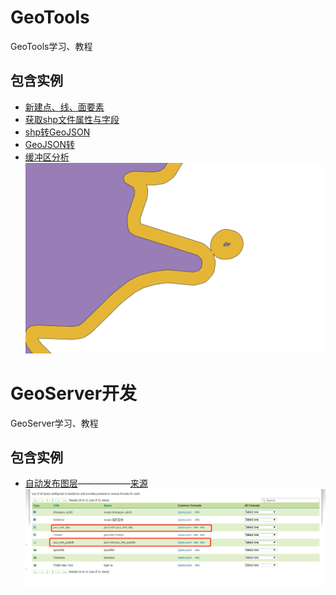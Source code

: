 # GeoTools
GeoTools学习、教程
## 包含实例
* [新建点、线、面要素](https://github.com/Oyoyoyoyoyoyoyoyo/GeoTools/tree/main/tutorial/src/main/java/org/geotools/feature)
* [获取shp文件属性与字段](https://github.com/Oyoyoyoyoyoyoyoyo/GeoTools/tree/main/tutorial/src/main/java/org/geotools/tutorial/feature)
* [shp转GeoJSON](https://github.com/Oyoyoyoyoyoyoyoyo/GeoTools/tree/main/tutorial/src/main/java/org/geotools/tutorial/feature)
* [GeoJSON转](https://github.com/Oyoyoyoyoyoyoyoyo/GeoTools/tree/main/tutorial/src/main/java/org/geotools/tutorial/feature)
* [缓冲区分析](https://github.com/Oyoyoyoyoyoyoyoyo/GeoTools/tree/main/tutorial/src/main/java/org/geotools/analysis)
![缓冲区分析](https://github.com/Oyoyoyoyoyoyoyoyo/GeoTools/blob/main/tutorial/src/main/java/org/geotools/img/缓冲区分析.png)
# GeoServer开发
GeoServer学习、教程
## 包含实例
* [自动发布图层](https://github.com/Oyoyoyoyoyoyoyoyo/GeoTools/tree/main/tutorial/src/main/java/org/geotools/geoserver)——————[来源](https://blog.csdn.net/weixin_40184249/article/details/87877740)
![自动发布图层](https://github.com/Oyoyoyoyoyoyoyoyo/GeoTools/blob/main/tutorial/src/main/java/org/geotools/img/geoserver_auto_publish_result.png)
